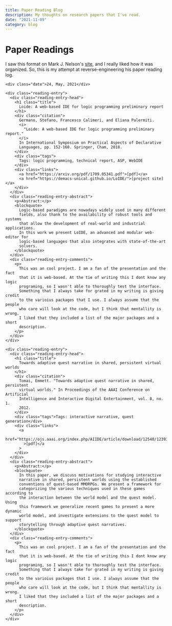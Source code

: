 ```yaml
---
title: Paper Reading Blog
description: My thoughts on research papers that I've read.
date: "2021-11-09"
category: blog
---
```

<h1>Paper Readings</h1>
    <p>
      I saw this format on Mark J. Nelson's
      <a href="https://www.kmjn.org/paperlog/">site</a>, and I really liked how
      it was organized. So, this is my attempt at reverse-engineering his paper
      reading log.
    </p>

    <div class="date">24, May, 2021</div>

    <div class="reading-entry">
      <div class="reading-entry-head">
        <h1 class="title">
          Loide: A web-based IDE for logic programming preliminary report
        </h1>
        <div class="citation">
          Germano, Stefano, Francesco Calimeri, and Eliana Palermiti.
          <i>
            "Loide: A web-based IDE for logic programming preliminary report."
          </i>
          In International Symposium on Practical Aspects of Declarative
          Languages, pp. 152-160. Springer, Cham, 2018.
        </div>
        <div class="tags">
          Tags: logic programming, technical report, ASP, WebIDE
        </div>
        <div class="links">
          <a href="https://arxiv.org/pdf/1709.05341.pdf">[pdf]</a>
          <a href="https://demacs-unical.github.io/LoIDE/">[project site]</a>
        </div>
      </div>
      <div class="reading-entry-abstract">
        <p>Abstract:</p>
        <blockquote>
          Logic-based paradigms are nowadays widely used in many different
          fields, also thank to the availability of robust tools and systems
          that allow the development of real-world and industrial applications.
          In this work we present LoIDE, an advanced and modular web-editor for
          logic-based languages that also integrates with state-of-the-art
          solvers.
        </blockquote>
      </div>
      <div class="reading-entry-comments">
        <p>
          This was an cool project. I am a fan of the presentation and the fact
          that it is web-based. At the tie of writing this I dont know any logic
          programing, so I wasn't able to thoroughly test the interface.
          Something that I always take for grated in my writing is giving credit
          to the varioius packages that I use. I always assume that the people
          who care will look at the code, but I think that mentallity is wrong.
          I liked that they included a list of the major packages and a short
          description.
        </p>
      </div>
    </div>

    <div class="reading-entry">
      <div class="reading-entry-head">
        <h1 class="title">
          Towards adaptive quest narrative in shared, persistent virtual worlds
        </h1>
        <div class="citation">
          Tomai, Emmett. "Towards adaptive quest narrative in shared, persistent
          virtual worlds." In Proceedings of the AAAI Conference on Artificial
          Intelligence and Interactive Digital Entertainment, vol. 8, no. 1.
          2012.
        </div>
        <div class="tags">Tags: interactive narrative, quest generation</div>
        <div class="links">
          <a
            href="https://ojs.aaai.org/index.php/AIIDE/article/download/12540/12393"
            >[pdf]</a
          >
        </div>
      </div>
      <div class="reading-entry-abstract">
        <p>Abstract:</p>
        <blockquote>
          In this paper, we discuss motivations for studying interactive
          narrative in shared, persistent worlds using the established
          conventions of quest-based MMORPGs. We present a framework for
          categorizing the various techniques used in these games according to
          the interaction between the world model and the quest model. Using
          this framework we generalize recent games to present a more dynamic
          world model, and investigate extensions to the quest model to support
          storytelling through adaptive quest narratives.
        </blockquote>
      </div>
      <div class="reading-entry-comments">
        <p>
          This was an cool project. I am a fan of the presentation and the fact
          that it is web-based. At the tie of writing this I dont know any logic
          programing, so I wasn't able to thoroughly test the interface.
          Something that I always take for grated in my writing is giving credit
          to the varioius packages that I use. I always assume that the people
          who care will look at the code, but I think that mentallity is wrong.
          I liked that they included a list of the major packages and a short
          description.
        </p>
      </div>
    </div>
